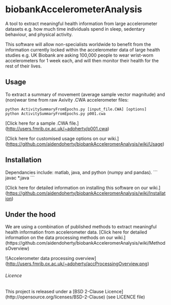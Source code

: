 biobankAccelerometerAnalysis
======================

A tool to extract meaningful health information from large accelerometer
datasets e.g. how much time individuals spend in sleep, sedentary behaviour,
and physical activity.

This software will allow non-specialists worldwide to benefit from the
information currently locked within the accelerometer data of large health
studies e.g. UK Biobank are asking 100,000 people to wear wrist-worn
accelerometers for 1 week each, and will then monitor their health for the
rest of their lives.


<h2>Usage</h2>
To extract a summary of movement (average sample vector magnitude) and
(non)wear time from raw Axivity .CWA accelerometer files:

```
python ActivitySummaryFromEpochs.py [input_file.CWA] [options]
python ActivitySummaryFromEpochs.py p001.cwa
```

[Click here for a sample .CWA file.]
(http://users.fmrib.ox.ac.uk/~adoherty/p001.cwa)

[Click here for customised usage options on our wiki.]
(https://github.com/aidendoherty/biobankAcceleromerAnalysis/wiki/Usage)


<h2>Installation</h2>
Dependancies include: matlab, java, and python (numpy and pandas).
```
javac *.java
```

[Click here for detailed information on installing this software on our wiki.]
(https://github.com/aidendoherty/biobankAcceleromerAnalysis/wiki/Installation)

<h2>Under the hood</h2>
We are using a combination of published methods to extract meaningful health
information from accelerometer data. [Click here for detailed information on the 
data processing methods on our wiki.]
(https://github.com/aidendoherty/biobankAcceleromerAnalysis/wiki/MethodsOverview)

![Accelerometer data processing overview]
(http://users.fmrib.ox.ac.uk/~adoherty/accProcessingOverview.png)


<h6>Licence</h6>
This project is released under a [BSD 2-Clause Licence](http://opensource.org/licenses/BSD-2-Clause) (see LICENCE file)
